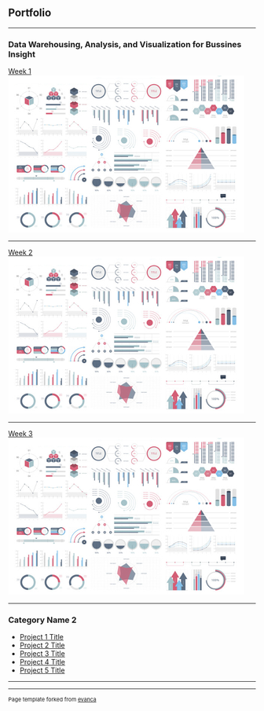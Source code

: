## Portfolio

---

### Data Warehousing, Analysis, and Visualization for Bussines Insight

[Week 1](https://colab.research.google.com/drive/14plVwkaArbDRah9Ra7uxgHYUBawMrdtn?authuser=1#scrollTo=ZKJae2uhxqdP)
<img src="images/dummy_thumbnail.jpg?raw=true"/>

---
[Week 2](/pdf/sample_presentation.pdf)
<img src="images/dummy_thumbnail.jpg?raw=true"/>

---
[Week 3](http://example.com/)
<img src="images/dummy_thumbnail.jpg?raw=true"/>

---

### Category Name 2

- [Project 1 Title](http://example.com/)
- [Project 2 Title](http://example.com/)
- [Project 3 Title](http://example.com/)
- [Project 4 Title](http://example.com/)
- [Project 5 Title](http://example.com/)

---




---
<p style="font-size:11px">Page template forked from <a href="https://github.com/evanca/quick-portfolio">evanca</a></p>
<!-- Remove above link if you don't want to attibute -->
